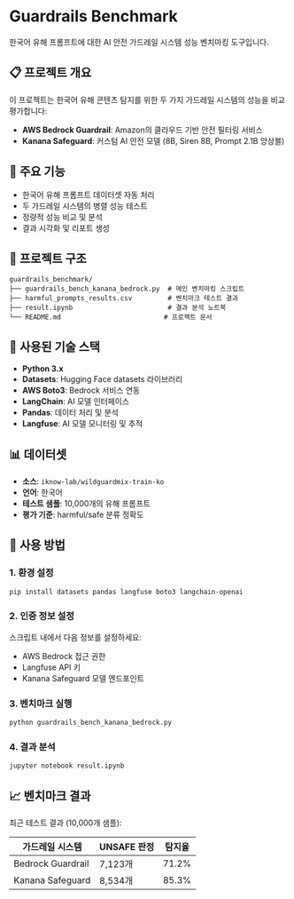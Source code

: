 # Guardrails Benchmark

한국어 유해 프롬프트에 대한 AI 안전 가드레일 시스템 성능 벤치마킹 도구입니다.

## 📋 프로젝트 개요

이 프로젝트는 한국어 유해 콘텐츠 탐지를 위한 두 가지 가드레일 시스템의 성능을 비교 평가합니다:
- **AWS Bedrock Guardrail**: Amazon의 클라우드 기반 안전 필터링 서비스
- **Kanana Safeguard**: 커스텀 AI 안전 모델 (8B, Siren 8B, Prompt 2.1B 앙상블)

## 🎯 주요 기능

- 한국어 유해 프롬프트 데이터셋 자동 처리
- 두 가드레일 시스템의 병렬 성능 테스트
- 정량적 성능 비교 및 분석
- 결과 시각화 및 리포트 생성

## 📂 프로젝트 구조

```
guardrails_benchmark/
├── guardrails_bench_kanana_bedrock.py  # 메인 벤치마킹 스크립트
├── harmful_prompts_results.csv         # 벤치마크 테스트 결과
├── result.ipynb                        # 결과 분석 노트북
└── README.md                          # 프로젝트 문서
```

## 🔧 사용된 기술 스택

- **Python 3.x**
- **Datasets**: Hugging Face datasets 라이브러리
- **AWS Boto3**: Bedrock 서비스 연동
- **LangChain**: AI 모델 인터페이스
- **Pandas**: 데이터 처리 및 분석
- **Langfuse**: AI 모델 모니터링 및 추적

## 📊 데이터셋

- **소스**: `iknow-lab/wildguardmix-train-ko` 
- **언어**: 한국어
- **테스트 샘플**: 10,000개의 유해 프롬프트
- **평가 기준**: harmful/safe 분류 정확도

## 🚀 사용 방법

### 1. 환경 설정

```bash
pip install datasets pandas langfuse boto3 langchain-openai
```

### 2. 인증 정보 설정

스크립트 내에서 다음 정보를 설정하세요:
- AWS Bedrock 접근 권한
- Langfuse API 키
- Kanana Safeguard 모델 엔드포인트

### 3. 벤치마크 실행

```bash
python guardrails_bench_kanana_bedrock.py
```

### 4. 결과 분석

```bash
jupyter notebook result.ipynb
```

## 📈 벤치마크 결과

최근 테스트 결과 (10,000개 샘플):

| 가드레일 시스템 | UNSAFE 판정 | 탐지율 |
|----------------|-------------|--------|
| Bedrock Guardrail | 7,123개 | 71.2% |
| Kanana Safeguard | 8,534개 | 85.3% |